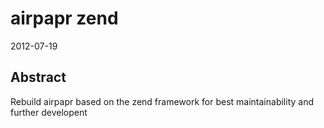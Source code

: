 # airpapr zend
2012-07-19

## Abstract
Rebuild airpapr based on the zend framework for best maintainability and further developent

## 
